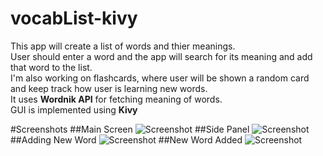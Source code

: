# vocabList-kivy
This app will create a list of words and thier meanings.  
User should enter a word and the app will search for its meaning and add that word to the list.  
I'm also working on flashcards, where user will be shown a random card and keep track how user is learning new words.  
It uses **Wordnik API** for fetching meaning of words.  
GUI is implemented using **Kivy**

#Screenshots
##Main Screen
![Screenshot](http://i.imgur.com/V0NULR0.png)
##Side Panel
![Screenshot](http://i.imgur.com/iPNJMX5.png)
##Adding New Word
![Screenshot](http://i.imgur.com/pADJKoZ.png)
##New Word Added
![Screenshot](http://i.imgur.com/UWvMnOj.png)
